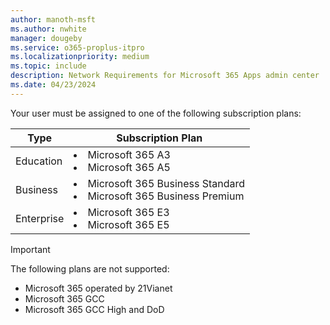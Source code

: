 ```yaml
---
author: manoth-msft
ms.author: nwhite
manager: dougeby
ms.service: o365-proplus-itpro
ms.localizationpriority: medium
ms.topic: include
description: Network Requirements for Microsoft 365 Apps admin center 
ms.date: 04/23/2024
---
```

<!--This file is shared by cloud-update.md, cloud-update.md, inventory.md. Headings are driven by article context.-->
Your user must be assigned to one of the following subscription plans:

| Type       | Subscription Plan |
| ---------- | ----------------- |
| Education  | <li>Microsoft 365 A3</li><li>Microsoft 365 A5</li>
| Business   | <li>Microsoft 365 Business Standard</li><li>Microsoft 365 Business Premium</li>
| Enterprise | <li>Microsoft 365 E3</li><li>Microsoft 365 E5</li>

> [!IMPORTANT]
> The following plans are not supported:
>- Microsoft 365 operated by 21Vianet
>- Microsoft 365 GCC
>- Microsoft 365 GCC High and DoD

